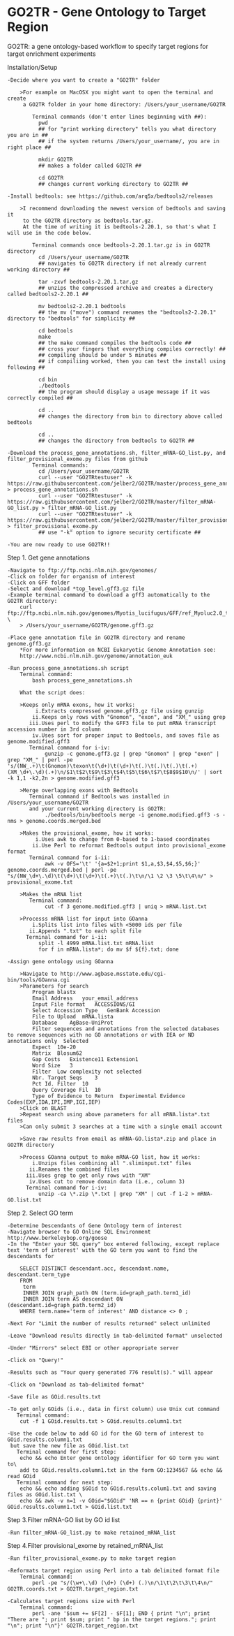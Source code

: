 GO2TR - Gene Ontology to Target Region
=====

GO2TR: a gene ontology-based workflow to specify target regions for target enrichment experiments

Installation/Setup

    -Decide where you want to create a "GO2TR" folder

        >For example on MacOSX you might want to open the terminal and create
         a GO2TR folder in your home directory: /Users/your_username/GO2TR

            Terminal commands (don't enter lines beginning with ##):
              pwd
              ## for "print working directory" tells you what directory you are in ##
              ## if the system returns /Users/your_username/, you are in right place ##

              mkdir GO2TR
              ## makes a folder called GO2TR ##

              cd GO2TR
              ## changes current working directory to GO2TR ##

    -Install bedtools: see https://github.com/arq5x/bedtools2/releases

        >I recommend downloading the newest version of bedtools and saving it
         to the GO2TR directory as bedtools.tar.gz.
         At the time of writing it is bedtools-2.20.1, so that's what I will use in the code below.

            Terminal commands once bedtools-2.20.1.tar.gz is in GO2TR directory
              cd /Users/your_username/GO2TR
              ## navigates to GO2TR directory if not already current working directory ##

              tar -zxvf bedtools-2.20.1.tar.gz
              ## unzips the compressed archive and creates a directory called bedtools2-2.20.1 ##

              mv bedtools2-2.20.1 bedtools
              ## the mv ("move") command renames the "bedtools2-2.20.1" directory to "bedtools" for simplicity ##

              cd bedtools
              make
              ## the make command compiles the bedtools code ##
              ## cross your fingers that everything compiles correctly! ##
              ## compiling should be under 5 minutes ##
              ## if compiliing worked, then you can test the install using following ##

              cd bin
              ./bedtools
              ## the program should display a usage message if it was correctly compiled ##

              cd ..
              ## changes the directory from bin to directory above called bedtools

              cd ..
              ## changes the directory from bedtools to GO2TR ##

    -Download the process_gene_annotations.sh, filter_mRNA-GO_list.py, and filter_provisional_exome.py files from github
            Terminal commands:
              cd /Users/your_username/GO2TR
              curl --user "GO2TRtestuser" -k https://raw.githubusercontent.com/jelber2/GO2TR/master/process_gene_annotations.sh > process_gene_annotations.sh
              curl --user "GO2TRtestuser" -k https://raw.githubusercontent.com/jelber2/GO2TR/master/filter_mRNA-GO_list.py > filter_mRNA-GO_list.py
              curl --user "GO2TRtestuser" -k https://raw.githubusercontent.com/jelber2/GO2TR/master/filter_provisional_exome.py > filter_provisional_exome.py
              ## use "-k" option to ignore security certificate ##

    -You are now ready to use GO2TR!!

Step 1. Get gene annotations

    -Navigate to ftp://ftp.ncbi.nlm.nih.gov/genomes/
    -Click on folder for organism of interest
    -Click on GFF folder
    -Select and download *top_level.gff3.gz file
    -Example terminal command to download a gff3 automatically to the GO2TR directory:
        curl ftp://ftp.ncbi.nlm.nih.gov/genomes/Myotis_lucifugus/GFF/ref_Myoluc2.0_top_level.gff3.gz \
        > /Users/your_username/GO2TR/genome.gff3.gz

    -Place gene annotation file in GO2TR directory and rename genome.gff3.gz
        *For more information on NCBI Eukaryotic Genome Annotation see:
        http://www.ncbi.nlm.nih.gov/genome/annotation_euk
        
    -Run process_gene_annotations.sh script
        Terminal command:
            bash process_gene_annotations.sh
    
        What the script does:
    
        >Keeps only mRNA exons, how it works:
             i.Extracts compressed genome.gff3.gz file using gunzip
            ii.Keeps only rows with "Gnomon", "exon", and "XM_" using grep
           iii.Uses perl to modify the GFF3 file to put mRNA transcript accession number in 3rd column
            iv.Uses sort for proper input to Bedtools, and saves file as genome.modified.gff3
           Terminal command for i-iv:
                gunzip -c genome.gff3.gz | grep "Gnomon" | grep "exon" | grep "XM_" | perl -pe 's/(NW_.+)\t(Gnomon)\texon\t(\d+)\t(\d+)\t(.)\t(.)\t(.)\t(.+)(XM_\d+\.\d)(.+)\n/$1\t$2\t$9\t$3\t$4\t$5\t$6\t$7\t$8$9$10\n/' | sort -k 1,1 -k2,2n > genome.modified.gff3

        >Merge overlapping exons with Bedtools
           Terminal command if Bedtools was installed in /Users/your_username/GO2TR
           and your current working directory is GO2TR:
                ./bedtools/bin/bedtools merge -i genome.modified.gff3 -s -nms > genome.coords.merged.bed

        >Makes the provisional_exome, how it works:
             i.Uses awk to change from 0-based to 1-based coordinates
            ii.Use Perl to reformat Bedtools output into provisional_exome format
           Terminal command for i-ii:
                awk -v OFS='\t' '{a=$2+1;print $1,a,$3,$4,$5,$6;}' genome.coords.merged.bed | perl -pe "s/(NW_\d+\.\d)\t(\d+)\t(\d+)\t(.+)\t(.)\t\n/\1 \2 \3 \5\t\4\n/" > provisional_exome.txt

        >Makes the mRNA list
           Terminal command:
                cut -f 3 genome.modified.gff3 | uniq > mRNA.list.txt

        >Processs mRNA list for input into GOanna
            i.Splits list into files with <5000 ids per file
           ii.Appends ".txt" to each split file
          Terminal command for i-ii:
              split -l 4999 mRNA.list.txt mRNA.list
              for f in mRNA.lista*; do mv $f ${f}.txt; done

    -Assign gene ontology using GOanna

        >Navigate to http://www.agbase.msstate.edu/cgi-bin/tools/GOanna.cgi
        >Parameters for search
            Program	blastx
            Email Address	your_email_address
            Input File format	ACCESSIONS/GI
            Select Accession Type	GenBank Accession
            File to Upload	mRNA.lista
            Database	AgBase-UniProt
            Filter sequences and annotations from the selected databases to remove sequences with no GO annotations or with IEA or ND annotations only	Selected
            Expect	10e-20
            Matrix	Blosum62
            Gap Costs	Existence11 Extension1
            Word Size	3
            Filter	Low complexity not selected
            Nbr. Target Seqs	3
            Pct Id. Filter	10
            Query Coverage Fil	10
            Type of Evidence to Return	Experimental Evidence Codes(EXP,IDA,IPI,IMP,IGI,IEP)
        >Click on BLAST
        >Repeat search using above parameters for all mRNA.lista*.txt files
        >Can only submit 3 searches at a time with a single email account
        
        >Save raw results from email as mRNA-GO.lista*.zip and place in GO2TR directory

        >Process GOanna output to make mRNA-GO list, how it works:
            i.Unzips files combining all ".sliminput.txt" files
           ii.Renames the combined files
          iii.Uses grep to get only rows with "XM"
           iv.Uses cut to remove domain data (i.e., column 3)
          Terminal command for i-iv:
              unzip -ca \*.zip \*.txt | grep "XM" | cut -f 1-2 > mRNA-GO.list.txt

Step 2. Select GO term

    -Determine Descendants of Gene Ontology term of interest
    -Navigate browser to GO Online SQL Environment	http://www.berkeleybop.org/goose
    -In the "Enter your SQL query" box entered following, except replace text 'term of interest' with the GO term you want to find the descendants for

        SELECT DISTINCT descendant.acc, descendant.name, descendant.term_type
        FROM
         term
         INNER JOIN graph_path ON (term.id=graph_path.term1_id)
         INNER JOIN term AS descendant ON (descendant.id=graph_path.term2_id)
        WHERE term.name='term of interest' AND distance <> 0 ;

    -Next For "Limit the number of results returned" select unlimited

    -Leave "Download results directly in tab-delimited format" unselected

    -Under "Mirrors" select EBI or other appropriate server

    -Click on "Query!"

    -Results such as "Your query generated 776 result(s)." will appear

    -Click on "Download as tab-delimited format"

    -Save file as GOid.results.txt

    -To get only GOids (i.e., data in first column) use Unix cut command
       Terminal command:
        cut -f 1 GOid.results.txt > GOid.results.column1.txt

    -Use the code below to add GO id for the GO term of interest to GOid.results.column1.txt
     but save the new file as GOid.list.txt
       Terminal command for first step:
        echo && echo Enter gene ontology identifier for GO term you want to\
        add to GOid.results.column1.txt in the form GO:1234567 && echo && read GOid
       Terminal command for next step:
        echo && echo adding $GOid to GOid.results.colum1.txt and saving files as GOid.list.txt \
        echo && awk -v n=1 -v GOid="$GOid" 'NR == n {print GOid} {print}' GOid.results.column1.txt > GOid.list.txt

Step 3.Filter mRNA-GO list by GO id list

    -Run filter_mRNA-GO_list.py to make retained_mRNA_list

Step 4.Filter provisional_exome by retained_mRNA_list

    -Run filter_provisional_exome.py to make target region

    -Reformats target region using Perl into a tab delimited format file
        Terminal command:
            perl -pe "s/(\w+\.\d) (\d+) (\d+) (.)\n/\1\t\2\t\3\t\4\n/" GO2TR.coords.txt > GO2TR.target_region.txt

    -Calculates target regions size with Perl
        Terminal command:
            perl -ane '$sum += $F[2] - $F[1]; END { print "\n"; print "There are "; print $sum; print " bp in the target regions."; print "\n"; print "\n"}' GO2TR.target_region.txt
